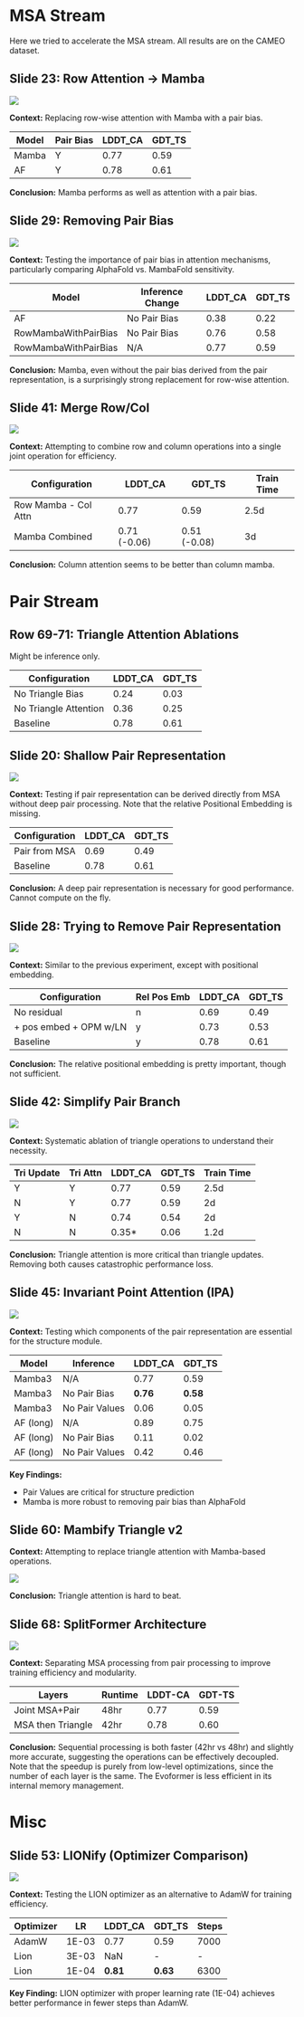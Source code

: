 # MSA Stream

Here we tried to accelerate the MSA stream.
All results are on the CAMEO dataset.

## Slide 23: Row Attention → Mamba

![](slide23.png)

**Context:** Replacing row-wise attention with Mamba with a pair bias.

| Model | Pair Bias | LDDT_CA | GDT_TS |
|-------|-----------|---------|--------|
| Mamba | Y | 0.77 | 0.59 |
| AF | Y | 0.78 | 0.61 |

**Conclusion:** Mamba performs as well as attention with a pair bias.

## Slide 29: Removing Pair Bias

![](slide29.png)

**Context:** Testing the importance of pair bias in attention mechanisms, particularly comparing AlphaFold vs. MambaFold sensitivity.

| Model | Inference Change | LDDT_CA | GDT_TS |
|-------|------------------|---------|--------|
| AF | No Pair Bias | 0.38 | 0.22 |
| RowMambaWithPairBias | No Pair Bias | 0.76 | 0.58 |
| RowMambaWithPairBias | N/A | 0.77 | 0.59 |

**Conclusion:** Mamba, even without the pair bias derived from the pair representation, is a surprisingly strong replacement for row-wise attention.

## Slide 41: Merge Row/Col

![](slide41.png)

**Context:** Attempting to combine row and column operations into a single joint operation for efficiency.

| Configuration | LDDT_CA | GDT_TS | Train Time |
|---------------|---------|--------|------------|
| Row Mamba - Col Attn | 0.77 | 0.59 | 2.5d |
| Mamba Combined | 0.71 (-0.06) | 0.51 (-0.08) | 3d |

**Conclusion:** Column attention seems to be better than column mamba.

# Pair Stream

## Row 69-71: Triangle Attention Ablations

Might be inference only.

| Configuration | LDDT_CA | GDT_TS |
|---------------|---------|--------|
| No Triangle Bias | 0.24 | 0.03 |
| No Triangle Attention | 0.36 | 0.25 |
| Baseline | 0.78 | 0.61 |


## Slide 20: Shallow Pair Representation

![](slide20.png)

**Context:** Testing if pair representation can be derived directly from MSA without deep pair processing. Note that the relative Positional Embedding is missing.

| Configuration | LDDT_CA | GDT_TS |
|---------------|---------|--------|
| Pair from MSA | 0.69 | 0.49 |
| Baseline | 0.78 | 0.61 |

**Conclusion:** A deep pair representation is necessary for good performance. Cannot compute on the fly.

## Slide 28: Trying to Remove Pair Representation

![](slide28.png)

**Context:** Similar to the previous experiment, except with positional embedding.

| Configuration | Rel Pos Emb | LDDT_CA | GDT_TS |
|---------------|-------------|---------|--------|
| No residual | n | 0.69 | 0.49 |
| + pos embed + OPM w/LN | y | 0.73 | 0.53 |
| Baseline | y | 0.78 | 0.61 |

**Conclusion:** The relative positional embedding is pretty important, though not sufficient.

## Slide 42: Simplify Pair Branch

![](slide42.png)

**Context:** Systematic ablation of triangle operations to understand their necessity.

| Tri Update | Tri Attn | LDDT_CA | GDT_TS | Train Time |
|------------|----------|---------|--------|------------|
| Y | Y | 0.77 | 0.59 | 2.5d |
| N | Y | 0.77 | 0.59 | 2d |
| Y | N | 0.74 | 0.54 | 2d |
| N | N | 0.35* | 0.06 | 1.2d |

**Conclusion:** Triangle attention is more critical than triangle updates. Removing both causes catastrophic performance loss.

## Slide 45: Invariant Point Attention (IPA)

![](slide45.png)

**Context:** Testing which components of the pair representation are essential for the structure module.

| Model | Inference | LDDT_CA | GDT_TS |
|-------|-----------|---------|--------|
| Mamba3 | N/A | 0.77 | 0.59 |
| Mamba3 | No Pair Bias | **0.76** | **0.58** |
| Mamba3 | No Pair Values | 0.06 | 0.05 |
| AF (long) | N/A | 0.89 | 0.75 |
| AF (long) | No Pair Bias | 0.11 | 0.02 |
| AF (long) | No Pair Values | 0.42 | 0.46 |

**Key Findings:** 
- Pair Values are critical for structure prediction
- Mamba is more robust to removing pair bias than AlphaFold

## Slide 60: Mambify Triangle v2
**Context:** Attempting to replace triangle attention with Mamba-based operations.

![](slide60.png)

**Conclusion:** Triangle attention is hard to beat.

## Slide 68: SplitFormer Architecture

![](slide68.png)

**Context:** Separating MSA processing from pair processing to improve training efficiency and modularity.

| Layers | Runtime | LDDT-CA | GDT-TS |
|--------|---------|---------|--------|
| Joint MSA+Pair | 48hr | 0.77 | 0.59 |
| MSA then Triangle | 42hr | 0.78 | 0.60 |

**Conclusion:** Sequential processing is both faster (42hr vs 48hr) and slightly more accurate, suggesting the operations can be effectively decoupled. Note that the speedup is purely from low-level optimizations, since the number of each layer is the same. The Evoformer is less efficient in its internal memory management.

# Misc

## Slide 53: LIONify (Optimizer Comparison)

![](slide53.png)

**Context:** Testing the LION optimizer as an alternative to AdamW for training efficiency.

| Optimizer | LR | LDDT_CA | GDT_TS | Steps |
|-----------|----|---------|---------| ------|
| AdamW | 1E-03 | 0.77 | 0.59 | 7000 |
| Lion | 3E-03 | NaN | - | - |
| Lion | 1E-04 | **0.81** | **0.63** | 6300 |

**Key Finding:** LION optimizer with proper learning rate (1E-04) achieves better performance in fewer steps than AdamW.
